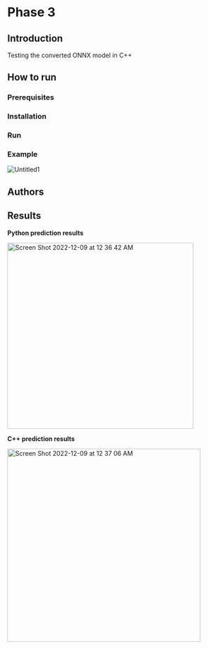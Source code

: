 # Phase 3

## Introduction

Testing the converted ONNX model in C++

## How to run

### Prerequisites

### Installation

### Run

### Example
![Untitled1](https://user-images.githubusercontent.com/25387553/206562284-671d7204-214e-4682-8c95-6b51aba2cefd.jpg)

## Authors

## Results

__Python prediction results__

<img width="422" alt="Screen Shot 2022-12-09 at 12 36 42 AM" src="https://user-images.githubusercontent.com/25387553/206562357-18beba8d-8684-4c53-b108-2e111b032f62.png">

__C++ prediction results__

<img width="438" alt="Screen Shot 2022-12-09 at 12 37 06 AM" src="https://user-images.githubusercontent.com/25387553/206562413-4a9ed850-54dc-4ed8-877d-a12e86e2e5a2.png">
